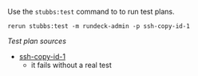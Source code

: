 
Use the `stubbs:test` command to to run test plans.

    rerun stubbs:test -m rundeck-admin -p ssh-copy-id-1

*Test plan sources*

* [ssh-copy-id-1](tests/ssh-copy-id-1.html)
  * it fails without a real test

